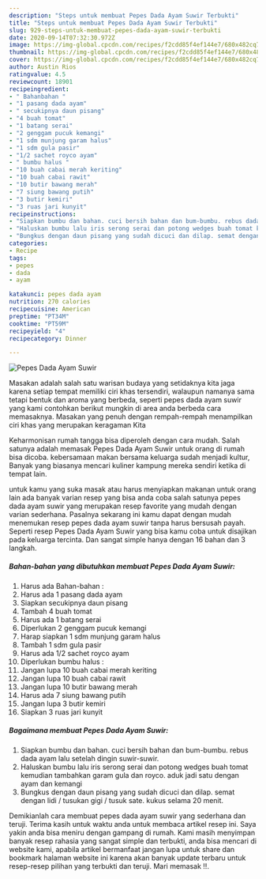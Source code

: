 ```yaml
---
description: "Steps untuk membuat Pepes Dada Ayam Suwir Terbukti"
title: "Steps untuk membuat Pepes Dada Ayam Suwir Terbukti"
slug: 929-steps-untuk-membuat-pepes-dada-ayam-suwir-terbukti
date: 2020-09-14T07:32:30.972Z
image: https://img-global.cpcdn.com/recipes/f2cdd85f4ef144e7/680x482cq70/pepes-dada-ayam-suwir-foto-resep-utama.jpg
thumbnail: https://img-global.cpcdn.com/recipes/f2cdd85f4ef144e7/680x482cq70/pepes-dada-ayam-suwir-foto-resep-utama.jpg
cover: https://img-global.cpcdn.com/recipes/f2cdd85f4ef144e7/680x482cq70/pepes-dada-ayam-suwir-foto-resep-utama.jpg
author: Austin Rios
ratingvalue: 4.5
reviewcount: 18901
recipeingredient:
- " Bahanbahan "
- "1 pasang dada ayam"
- " secukipnya daun pisang"
- "4 buah tomat"
- "1 batang serai"
- "2 genggam pucuk kemangi"
- "1 sdm munjung garam halus"
- "1 sdm gula pasir"
- "1/2 sachet royco ayam"
- " bumbu halus "
- "10 buah cabai merah keriting"
- "10 buah cabai rawit"
- "10 butir bawang merah"
- "7 siung bawang putih"
- "3 butir kemiri"
- "3 ruas jari kunyit"
recipeinstructions:
- "Siapkan bumbu dan bahan. cuci bersih bahan dan bum-bumbu. rebus dada ayam lalu setelah dingin suwir-suwir."
- "Haluskan bumbu lalu iris serong serai dan potong wedges buah tomat kemudian tambahkan garam gula dan royco. aduk jadi satu dengan ayam dan kemangi"
- "Bungkus dengan daun pisang yang sudah dicuci dan dilap. semat dengan lidi / tusukan gigi / tusuk sate. kukus selama 20 menit."
categories:
- Recipe
tags:
- pepes
- dada
- ayam

katakunci: pepes dada ayam 
nutrition: 270 calories
recipecuisine: American
preptime: "PT34M"
cooktime: "PT59M"
recipeyield: "4"
recipecategory: Dinner

---
```



![Pepes Dada Ayam Suwir](https://img-global.cpcdn.com/recipes/f2cdd85f4ef144e7/680x482cq70/pepes-dada-ayam-suwir-foto-resep-utama.jpg)

Masakan adalah salah satu warisan budaya yang setidaknya kita jaga karena setiap tempat memiliki ciri khas tersendiri, walaupun namanya sama tetapi bentuk dan aroma yang berbeda, seperti pepes dada ayam suwir yang kami contohkan berikut mungkin di area anda berbeda cara memasaknya. Masakan yang penuh dengan rempah-rempah menampilkan ciri khas yang merupakan keragaman Kita

Keharmonisan rumah tangga bisa diperoleh dengan cara mudah. Salah satunya adalah memasak Pepes Dada Ayam Suwir untuk orang di rumah bisa dicoba. kebersamaan makan bersama keluarga sudah menjadi kultur, Banyak yang biasanya mencari kuliner kampung mereka sendiri ketika di tempat lain.



untuk kamu yang suka masak atau harus menyiapkan makanan untuk orang lain ada banyak varian resep yang bisa anda coba salah satunya pepes dada ayam suwir yang merupakan resep favorite yang mudah dengan varian sederhana. Pasalnya sekarang ini kamu dapat dengan mudah menemukan resep pepes dada ayam suwir tanpa harus bersusah payah.
Seperti resep Pepes Dada Ayam Suwir yang bisa kamu coba untuk disajikan pada keluarga tercinta. Dan sangat simple hanya dengan 16 bahan dan 3 langkah.


<!--inarticleads1-->

##### Bahan-bahan yang dibutuhkan membuat Pepes Dada Ayam Suwir:

1. Harus ada  Bahan-bahan :
1. Harus ada 1 pasang dada ayam
1. Siapkan  secukipnya daun pisang
1. Tambah 4 buah tomat
1. Harus ada 1 batang serai
1. Diperlukan 2 genggam pucuk kemangi
1. Harap siapkan 1 sdm munjung garam halus
1. Tambah 1 sdm gula pasir
1. Harus ada 1/2 sachet royco ayam
1. Diperlukan  bumbu halus :
1. Jangan lupa 10 buah cabai merah keriting
1. Jangan lupa 10 buah cabai rawit
1. Jangan lupa 10 butir bawang merah
1. Harus ada 7 siung bawang putih
1. Jangan lupa 3 butir kemiri
1. Siapkan 3 ruas jari kunyit




<!--inarticleads2-->

##### Bagaimana membuat  Pepes Dada Ayam Suwir:

1. Siapkan bumbu dan bahan. cuci bersih bahan dan bum-bumbu. rebus dada ayam lalu setelah dingin suwir-suwir.
1. Haluskan bumbu lalu iris serong serai dan potong wedges buah tomat kemudian tambahkan garam gula dan royco. aduk jadi satu dengan ayam dan kemangi
1. Bungkus dengan daun pisang yang sudah dicuci dan dilap. semat dengan lidi / tusukan gigi / tusuk sate. kukus selama 20 menit.




Demikianlah cara membuat pepes dada ayam suwir yang sederhana dan teruji. Terima kasih untuk waktu anda untuk membaca artikel resep ini. Saya yakin anda bisa meniru dengan gampang di rumah. Kami masih menyimpan banyak resep rahasia yang sangat simple dan terbukti, anda bisa mencari di website kami, apabila artikel bermanfaat jangan lupa untuk share dan bookmark halaman website ini karena akan banyak update terbaru untuk resep-resep pilihan yang terbukti dan teruji. Mari memasak !!. 
